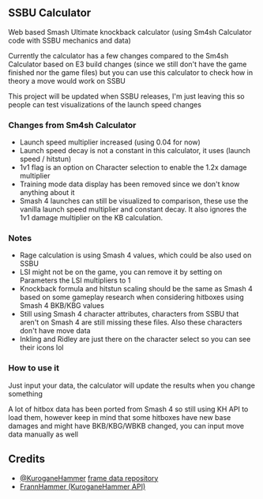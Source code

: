 ## SSBU Calculator
Web based Smash Ultimate knockback calculator (using Sm4sh Calculator code with SSBU mechanics and data)

Currently the calculator has a few changes compared to the Sm4sh Calculator based on E3 build changes (since we still don't have the game finished nor the game files) but you can use this calculator to check how in theory a move would work on SSBU

This project will be updated when SSBU releases, I'm just leaving this so people can test visualizations of the launch speed changes

### Changes from Sm4sh Calculator
* Launch speed multiplier increased (using 0.04 for now)
* Launch speed decay is not a constant in this calculator, it uses (launch speed / hitstun)
* 1v1 flag is an option on Character selection to enable the 1.2x damage multiplier
* Training mode data display has been removed since we don't know anything about it
* Smash 4 launches can still be visualized to comparison, these use the vanilla launch speed multiplier and constant decay. It also ignores the 1v1 damage multiplier on the KB calculation.

### Notes
* Rage calculation is using Smash 4 values, which could be also used on SSBU
* LSI might not be on the game, you can remove it by setting on Parameters the LSI multipliers to 1
* Knockback formula and hitstun scaling should be the same as Smash 4 based on some gameplay research when considering hitboxes using Smash 4 BKB/KBG values
* Still using Smash 4 character attributes, characters from SSBU that aren't on Smash 4 are still missing these files. Also these characters don't have move data
* Inkling and Ridley are just there on the character select so you can see their icons lol

### How to use it
Just input your data, the calculator will update the results when you change something

A lot of hitbox data has been ported from Smash 4 so still using KH API to load them, however keep in mind that some hitboxes have new base damages and might have BKB/KBG/WBKB changed, you can input move data manually as well

## Credits
* [@KuroganeHammer](https://twitter.com/KuroganeHammer) [frame data repository](http://kuroganehammer.com/Smash4)
* [FrannHammer (KuroganeHammer API)](https://github.com/Frannsoft/FrannHammer)